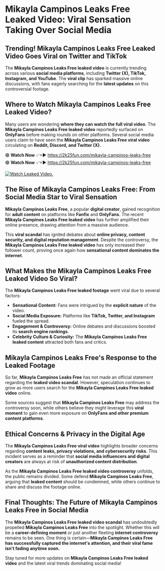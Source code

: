 # Mikayla Campinos Leaks Free Leaked Video: Viral Sensation Taking Over Social Media

## **Trending! Mikayla Campinos Leaks Free Leaked Video Goes Viral on Twitter and TikTok**
The **Mikayla Campinos Leaks Free leaked video** is currently trending across various **social media platforms**, including **Twitter (X), TikTok, Instagram, and YouTube**. The **viral clip** has sparked massive online discussions, with fans eagerly searching for the **latest updates** on this controversial footage.

## **Where to Watch Mikayla Campinos Leaks Free Leaked Video?**
Many users are wondering **where they can watch the full viral video**. The **Mikayla Campinos Leaks Free leaked video** reportedly surfaced on **OnlyFans** before making rounds on other platforms. Several social media users claim to have seen the **Mikayla Campinos Leaks Free viral video** circulating on **Reddit, Discord, and Twitter (X).**

🟢 **Watch Now** ✅=► https://2k25fun.com/mikayla-campinos-leaks-free  
🟢 **Watch Now** ✅=► https://2k25fun.com/mikayla-campinos-leaks-free  

[![Watch Leaked Video.](https://miro.medium.com/v2/resize:fit:828/format:webp/1*cilzJN44JGOrTw9NJCrNHA.gif "Watch Leaked Video")](https://2k25fun.com/mikayla-campinos-leaks-free)

## **The Rise of Mikayla Campinos Leaks Free: From Social Media Star to Viral Sensation**
**Mikayla Campinos Leaks Free**, a popular **digital creator**, gained recognition for **adult content** on platforms like **Fanfix** and **OnlyFans**. The recent **Mikayla Campinos Leaks Free leaked video** has further amplified their online presence, drawing attention from a massive audience.

This **viral scandal** has ignited debates about **online privacy, content security, and digital reputation management**. Despite the controversy, the **Mikayla Campinos Leaks Free leaked video** has only increased their follower count, proving once again how **sensational content dominates the internet**.

## **What Makes the Mikayla Campinos Leaks Free Leaked Video So Viral?**
The **Mikayla Campinos Leaks Free leaked footage** went viral due to several factors:
- **Sensational Content:** Fans were intrigued by the **explicit nature** of the video.
- **Social Media Exposure:** Platforms like **TikTok, Twitter, and Instagram** fueled the spread.
- **Engagement & Controversy:** Online debates and discussions boosted its **search engine rankings**.
- **Celebrity Culture & Curiosity:** The **Mikayla Campinos Leaks Free leaked content** attracted both fans and critics.

## **Mikayla Campinos Leaks Free's Response to the Leaked Footage**
So far, **Mikayla Campinos Leaks Free** has not made an official statement regarding the **leaked video scandal**. However, speculation continues to grow as more users search for the **Mikayla Campinos Leaks Free leaked video** online.

Some sources suggest that **Mikayla Campinos Leaks Free** may address the controversy soon, while others believe they might leverage this **viral moment** to gain even more exposure on **OnlyFans and other premium content platforms**.

## **Ethical Concerns & Privacy in the Digital Age**
The **Mikayla Campinos Leaks Free viral video** highlights broader concerns regarding **content leaks, privacy violations, and cybersecurity risks**. This incident serves as a reminder that **social media influencers and digital creators** are always at risk of **unauthorized content distribution**.

As the **Mikayla Campinos Leaks Free leaked video controversy** unfolds, the public remains divided. Some defend **Mikayla Campinos Leaks Free**, arguing that **leaked content** should be condemned, while others continue to share and discuss the footage online.

## **Final Thoughts: The Future of Mikayla Campinos Leaks Free in Social Media**
The **Mikayla Campinos Leaks Free leaked video scandal** has undoubtedly propelled **Mikayla Campinos Leaks Free** into the spotlight. Whether this will be a **career-defining moment** or just another fleeting **internet controversy** remains to be seen. One thing is certain—**Mikayla Campinos Leaks Free has successfully captured the internet's attention, and their viral fame isn't fading anytime soon.**

Stay tuned for more updates on **Mikayla Campinos Leaks Free leaked video** and the latest viral trends dominating social media!
